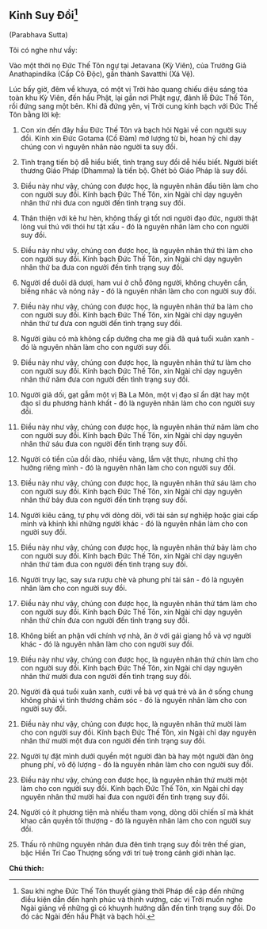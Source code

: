 ## Kinh Suy Đồi[^1]
(Parabhava Sutta)

Tôi có nghe như vầy:

Vào một thời nọ Đức Thế Tôn ngự tại Jetavana (Kỳ Viên), của Trưởng Giả Anathapindika (Cấp Cô Độc), gần thành Savatthi (Xá Vệ).

Lúc bấy giờ, đêm về khuya, có một vị Trời hào quang chiếu diệu sáng tỏa toàn khu Kỳ Viên, đến hầu Phật, lại gần nơi Phật ngự, đảnh lễ Đức Thế Tôn, rồi đứng sang một bên. Khi đã đứng yên, vị Trời cung kính bạch với Đức Thế Tôn bằng lời kệ:

1. Con xin đến đây hầu Đức Thế Tôn và bạch hỏi Ngài về con người suy đồi. Kính xin Đức Gotama (Cồ Đàm) mở lượng từ bi, hoan hỷ chỉ dạy chúng con vì nguyên nhân nào người ta suy đồi.

2. Tình trạng tiến bộ dễ hiểu biết, tình trạng suy đồi dễ hiểu biết. Người biết thương Giáo Pháp (Dhamma) là tiến bộ. Ghét bỏ Giáo Pháp là suy đồi.

3. Điều này như vậy, chúng con được học, là nguyên nhân đầu tiên làm cho con người suy đồi. Kính bạch Đức Thế Tôn, xin Ngài chỉ dạy nguyên nhân thứ nhì đưa con người đến tình trạng suy đồi.

4. Thân thiện với kẻ hư hèn, không thấy gì tốt nơi người đạo đức, người thật lòng vui thú với thói hư tật xấu - đó là nguyên nhân làm cho con người suy đồi.

5. Điều này như vậy, chúng con được học, là nguyên nhân thứ thì làm cho con người suy đồi. Kính bạch Đức Thế Tôn, xin Ngài chỉ dạy nguyên nhân thứ ba đưa con người đến tình trạng suy đồi.

6. Người dể duôi dã dượi, ham vui ở chỗ đông người, không chuyên cần, biếng nhác và nóng nảy - đó là nguyên nhân làm cho con người suy đồi.

7. Điều này như vậy, chúng con được học, là nguyên nhân thứ ba làm cho con người suy đồi. Kính bạch Đức Thế Tôn, xin Ngài chỉ dạy nguyên nhân thứ tư đưa con người đến tình trạng suy đồi.

8. Người giàu có mà không cấp dưỡng cha mẹ già đã quá tuổi xuân xanh - đó là nguyên nhân làm cho con người suy đồi.

9. Điều này như vậy, chúng con được học, là nguyên nhân thứ tư làm cho con người suy đồi. Kính bạch Đức Thế Tôn, xin Ngài chỉ dạy nguyên nhân thứ năm đưa con người đến tình trạng suy đồi.

10. Người giả dối, gạt gẫm một vị Bà La Môn, một vị đạo sĩ ẩn dật hay một đạo sĩ du phương hành khất - đó là nguyên nhân làm cho con người suy đồi.

11. Điều này như vậy, chúng con được học, là nguyên nhân thứ năm làm cho con người suy đồi. Kính bạch Đức Thế Tôn, xin Ngài chỉ dạy nguyên nhân thứ sáu đưa con người đến tình trạng suy đồi.

12. Người có tiền của dồi dào, nhiều vàng, lắm vật thực, nhưng chỉ thọ hưởng riêng mình - đó là nguyên nhân làm cho con người suy đồi.

13. Điều này như vậy, chúng con được học, là nguyên nhân thứ sáu làm cho con người suy đồi. Kính bạch Đức Thế Tôn, xin Ngài chỉ dạy nguyên nhân thứ bảy đưa con người đến tình trạng suy đồi.

14. Người kiêu căng, tự phụ với dòng dõi, với tài sản sự nghiệp hoặc giai cấp mình và khinh khi những người khác - đó là nguyên nhân làm cho con người suy đồi.

15. Điều này như vậy, chúng con được học, là nguyên nhân thứ bảy làm cho con người suy đồi. Kính bạch Đức Thế Tôn, xin Ngài chỉ dạy nguyên nhân thứ tám đưa con người đến tình trạng suy đồi.

16. Người trụy lạc, say sưa rượu chè và phung phí tài sản - đó là nguyên nhân làm cho con người suy đồi.

17. Điều này như vậy, chúng con được học, là nguyên nhân thứ tám làm cho con người suy đồi. Kính bạch Đức Thế Tôn, xin Ngài chỉ dạy nguyên nhân thứ chín đưa con người đến tình trạng suy đồi.

18. Không biết an phận với chính vợ nhà, ăn ở với gái giang hồ và vợ người khác - đó là nguyên nhân làm cho con người suy đồi.

19. Điều này như vậy, chúng con được học, là nguyên nhân thứ chín làm cho con người suy đồi. Kính bạch Đức Thế Tôn, xin Ngài chỉ dạy nguyên nhân thứ mười đưa con người đến tình trạng suy đồi.

20. Người đã quá tuổi xuân xanh, cưới về bà vợ quá trẻ và ăn ở sống chung không phải vì tình thương chăm sóc - đó là nguyên nhân làm cho con người suy đồi.

21. Điều này như vậy, chúng con được học, là nguyên nhân thứ mười làm cho con người suy đồi. Kính bạch Đức Thế Tôn, xin Ngài chỉ dạy nguyên nhân thứ mười một đưa con người đến tình trạng suy đồi.

22. Người tự đặt mình dưới quyền một người đàn bà hay một người đàn ông phung phí, vô độ lượng - đó là nguyên nhân làm cho con người suy đồi.

23. Điều này như vậy, chúng con được học, là nguyên nhân thứ mười một làm cho con người suy đồi. Kính bạch Đức Thế Tôn, xin Ngài chỉ dạy nguyên nhân thứ mười hai đưa con người đến tình trạng suy đồi.

24. Người có ít phương tiện mà nhiều tham vọng, dòng dõi chiến sĩ mà khát khao cần quyền tối thượng - đó là nguyên nhân làm cho con người suy đồi.

25. Thấu rõ những nguyên nhân đưa đên tình trạng suy đồi trên thế gian, bậc Hiền Trí Cao Thượng sống với trí tuệ trong cảnh giới nhàn lạc.

**Chú thích:**

[^1]: Sau khi nghe Đức Thế Tôn thuyết giảng thời Pháp đề cập đến những điều kiện dẫn đến hạnh phúc và thịnh vượng, các vị Trời muốn nghe Ngài giảng về những gì có khuynh hướng dẫn đến tình trạng suy đồi. Do đó các Ngài đến hầu Phật và bạch hỏi. 
